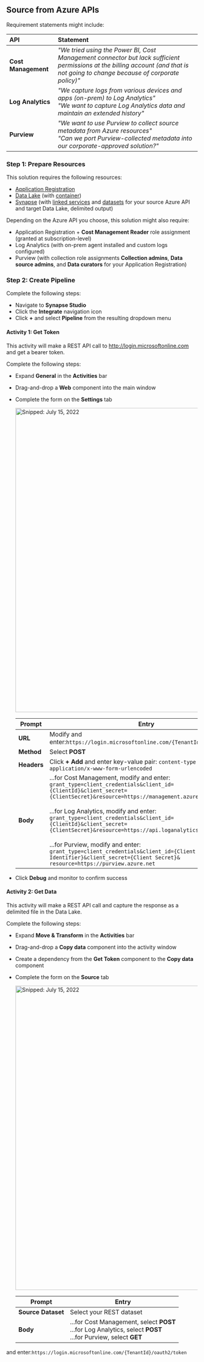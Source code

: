 ## Source from Azure APIs

Requirement statements might include:

  API | Statement
  :----- | :-----
  **Cost Management** | _"We tried using the Power BI, Cost Management connector but lack sufficient permissions at the billing account (and that is not going to change because of corporate policy)"_
  **Log Analytics** | _"We capture logs from various devices and apps (on-prem) to Log Analytics"_<br>_"We want to capture Log Analytics data and maintain an extended history"_
  **Purview** | _"We want to use Purview to collect source metadata from Azure resources"_<br>_"Can we port Purview-collected metadata into our corporate-approved solution?"_

### Step 1: Prepare Resources

This solution requires the following resources:

* [Application Registration](PrepareResources_ApplicationRegistration.md)
* [Data Lake](PrepareResources_DataLake.md) (with [container](PrepareResources_DataLake_Container.md))
* [Synapse](PrepareResources_Synapse.md) (with [linked services](PrepareResources_Synapse_LinkedService.md) and [datasets](PrepareResources_Synapse_Dataset.md) for your source Azure API and target Data Lake, delimited output)

Depending on the Azure API you choose, this solution might also require:
*	Application Registration + **Cost Management Reader** role assignment (granted at subscription-level)
*	Log Analytics (with on-prem agent installed and custom logs configured)
*	Purview (with collection role assignments **Collection admins**, **Data source admins**, and **Data curators** for your Application Registration)

### Step 2: Create Pipeline

Complete the following steps:
* Navigate to **Synapse Studio**
* Click the **Integrate** navigation icon
* Click **+** and select **Pipeline** from the resulting dropdown menu

#### Activity 1: Get Token

This activity will make a REST API call to http://login.microsoftonline.com and get a bearer token.

Complete the following steps:
* Expand **General** in the **Activities** bar
* Drag-and-drop a **Web** component into the main window
* Complete the form on the **Settings** tab

  <img src="https://user-images.githubusercontent.com/44923999/179229885-810ac78b-b59c-4ce6-a2c5-6e12047011b7.png" width="800" title="Snipped: July 15, 2022" />

  Prompt | Entry
  ------ | ------
  **URL** | Modify and enter:`https://login.microsoftonline.com/{TenantId}/oauth2/token`  
  **Method** | Select **POST**  
  **Headers** | Click **+ Add** and enter key-value pair: `content-type` :: `application/x-www-form-urlencoded`
  **Body** | ...for Cost Management, modify and enter:<br>`grant_type=client_credentials&client_id={ClientId}&client_secret={ClientSecret}&resource=https://management.azure.com/`<br><br>...for Log Analytics, modify and enter:<br>`grant_type=client_credentials&client_id={ClientId}&client_secret={ClientSecret}&resource=https://api.loganalytics.io/`<br><br>...for Purview, modify and enter:<br>`grant_type=client_credentials&client_id={Client Identifier}&client_secret={Client Secret}& resource=https://purview.azure.net`

* Click **Debug** and monitor to confirm success

#### Activity 2: Get Data

This activity will make a REST API call and capture the response as a delimited file in the Data Lake.

Complete the following steps:
* Expand **Move & Transform** in the **Activities** bar
*	Drag-and-drop a **Copy data** component into the activity window
*	Create a dependency from the **Get Token** component to the **Copy data** component
*	Complete the form on the **Source** tab

    <img src="https://user-images.githubusercontent.com/44923999/179236666-66456de7-73f3-4867-967e-c04289bff466.png" width="800" title="Snipped: July 15, 2022" />

    Prompt | Entry
    ------ | ------
    **Source Dataset** | Select your REST dataset
    **Body** | ...for Cost Management, select **POST**<br>...for Log Analytics,  select **POST**<br>...for Purview, select **GET**
  
  
  and enter:`https://login.microsoftonline.com/{TenantId}/oauth2/token`  
